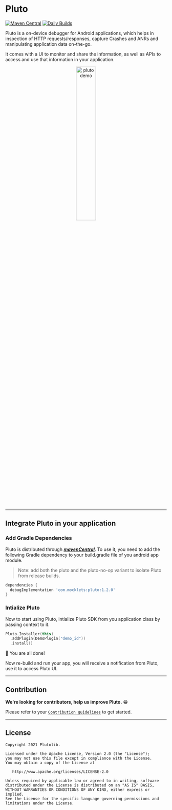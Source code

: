 # Pluto
[![Maven Central](https://maven-badges.herokuapp.com/maven-central/com.mocklets/pluto/badge.svg)](https://maven-badges.herokuapp.com/maven-central/com.plutolib/pluto)
[![Daily Builds](https://github.com/mocklets/pluto/actions/workflows/daily_builds.yml/badge.svg)](https://github.com/mocklets/pluto/actions/workflows/daily_builds.yml)

Pluto is a on-device debugger for Android applications, which helps in inspection of HTTP requests/responses, capture Crashes and ANRs and manipulating application data on-the-go.

It comes with a UI to monitor and share the information, as well as APIs to access and use that information in your application.


<p align="center">
  <img src="https://firebasestorage.googleapis.com/v0/b/pluto-web/o/pluto_summary_gif.gif?alt=media" alt="pluto demo" width="35%"/>
</p>

-----

## Integrate Pluto in your application



### Add Gradle Dependencies

Pluto is distributed through [***mavenCentral***](https://search.maven.org/artifact/com.plutolib/pluto). To use it, you need to add the following Gradle dependency to your build.gradle file of you android app module.



> Note: add both the pluto and the pluto-no-op variant to isolate Pluto from release builds.
```groovy
dependencies {
  debugImplementation 'com.mocklets:pluto:1.2.0'
}
```


### Intialize Pluto

Now to start using Pluto, intialize Pluto SDK from you application class by passing context to it.
```kotlin
Pluto.Installer(this)
  .addPlugin(DemoPlugin("demo_id"))
  .install()
```




🎉 You are all done!

Now re-build and run your app, you will receive a notification from Pluto, use it to access Pluto UI.

***


## Contribution

**We're looking for contributors, help us improve Pluto.** 😁 

Please refer to your [`Contribution guidelines`](/CONTRIBUTING.md) to get started.

***


## License

```
Copyright 2021 Plutolib.

Licensed under the Apache License, Version 2.0 (the "License");
you may not use this file except in compliance with the License.
You may obtain a copy of the License at

   http://www.apache.org/licenses/LICENSE-2.0

Unless required by applicable law or agreed to in writing, software
distributed under the License is distributed on an "AS IS" BASIS,
WITHOUT WARRANTIES OR CONDITIONS OF ANY KIND, either express or implied.
See the License for the specific language governing permissions and
limitations under the License.
```

